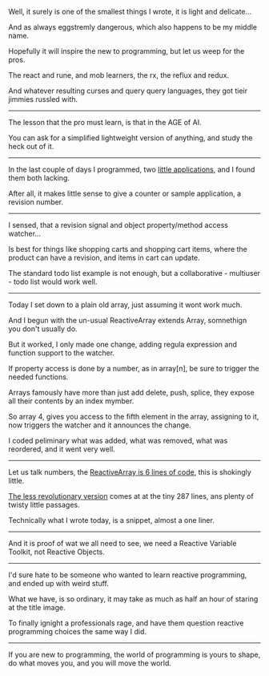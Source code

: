 Well, it surely is one of the smallest things I wrote,
it is light and delicate...

And as always eggstremly dangerous,
which also happens to be my middle name.

Hopefully it will inspire the new to programming,
but let us weep for the pros.

The react and rune, and mob learners,
the rx, the reflux and redux.

And whatever resulting curses and query query languages,
they got tieir jimmies russled with.

---

The lesson that the pro must learn,
is that in the AGE of AI.

You can ask for a simplified lightweight version of anything,
and study the heck out of it.

---

In the last couple of days I programmed,
two [little applications][a], and I found them both lacking.

After all, it makes little sense
to give a counter or sample application, a revision number.

---

I sensed, that a revision signal
and object property/method access watcher…

Is best for things like shopping carts and shopping cart items,
where the product can have a revision, and items in cart can update.

The standard todo list example is not enough,
but a collaborative - multiuser - todo list would work well.

---

Today I set down to a plain old array,
just assuming it wont work much.

And I begun with the un-usual
ReactiveArray extends Array, somnethign you don't usually do.

But it worked, I only made one change,
adding regula expression and function support to the watcher.

If property access is done by a number, as in array[n],
be sure to trigger the needed functions.

Arrays famously have more than just add delete, push, splice,
they expose all their contents by an index mymber.

So array 4, gives you access to the fifth element in the array,
assigning to it, now triggers the watcher and it announces the change.

I coded peliminary what was added, what was removed, what was reordered,
and it went very well.

---

Let us talk numbers, the [ReactiveArray is 6 lines of code][0],
this is shokingly little.

[The less revolutionary version][1] comes at at the tiny
287 lines, ans plenty of twisty little passages.

Technically what I wrote today, is a snippet,
almost a one liner.

---

And it is proof of wat we all need to see,
we need a Reactive Variable Toolkit, not Reactive Objects.

---

I'd sure hate to be someone who wanted to learn reactive programming,
and ended up with weird stuff.

What we have, is so ordinary,
it may take as much as half an hour of staring at the title image.

To finally ignight a professionals rage,
and have them question reactive programming choices the same way I did.

---

If you are new to programming, the world of programming is yours to shape,
do what moves you, and you will move the world.

[a]: https://catpea.github.io/mlue/
[0]: https://github.com/catpea/mlue/blob/b66b8a72756e7e9048fa62f38e4886a4f87f7f03/playground-array.html#L72-L79
[1]: https://github.com/catpea/signal-array/blob/a975dc784d19e4f511a9f7024f7cec230ea14b9d/SignalArray.js
